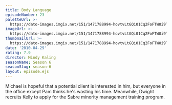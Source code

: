 ```yaml
---
title: Body Language
episodeNumber: 23
paletteUrl: >-
  https://dato-images.imgix.net/151/1471788994-hovtvLtGQi01Cq2FoFTW0i9T8tc.jpg?auto=enhance&ch=DPR%2CWidth&palette=json
imageUrl: >-
  https://dato-images.imgix.net/151/1471788994-hovtvLtGQi01Cq2FoFTW0i9T8tc.jpg?auto=compress%2Cformat&ch=DPR%2CWidth&w=500
thumbnailUrl: >-
  https://dato-images.imgix.net/151/1471788994-hovtvLtGQi01Cq2FoFTW0i9T8tc.jpg?auto=enhance&ch=DPR%2CWidth&fit=crop&fm=jpg&h=280&w=500
date: '2010-04-29'
rating: 7.9
director: Mindy Kaling
seasonName: Season 6
seasonSlug: season-6
layout: episode.ejs
---
```


Michael is hopeful that a potential client is interested in him, but everyone in the office except Pam thinks he's wasting his time. Meanwhile, Dwight recruits Kelly to apply for the Sabre minority management training program.